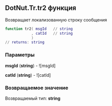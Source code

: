 ## DotNut.Tr.tr2 функция

Возвращает локализованную строку сообщения


```lua
function tr2( msgId   // string
            , catId   // string
            )
// returns: string
```


### Параметры

**msgId** (**string**) - ![msgId]

**catId** (**string**) - ![catId]

### Возвращаемое значение

Возвращаемый тип: **string**

